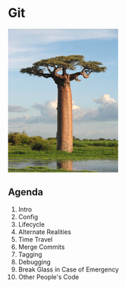 # Git

![Be the tree](https://github.com/scotdalton/git/blob/master/baobab.jpg "Be the tree")

## Agenda

1. Intro
2. Config
3. Lifecycle
4. Alternate Realities
5. Time Travel
6. Merge Commits
7. Tagging
8. Debugging
9. Break Glass in Case of Emergency
10. Other People's Code
